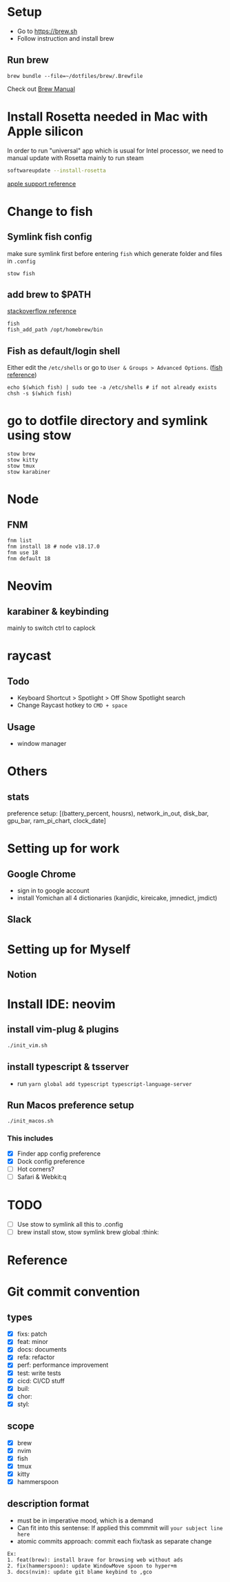# Setup
- Go to https://brew.sh
- Follow instruction and install brew
## Run brew
```
brew bundle --file=~/dotfiles/brew/.Brewfile
```
Check out [Brew Manual](/BrewManual.md)

# Install Rosetta needed in Mac with Apple silicon
In order to run "universal" app which is usual for Intel processor, we need to manual update with Rosetta
mainly to run steam
```bash
softwareupdate --install-rosetta
```
[apple support reference](https://support.apple.com/en-us/HT211861)

# Change to fish
## Symlink fish config 
make sure symlink first before entering `fish` which generate folder and files in `.config`
```
stow fish
```
## add brew to $PATH
[stackoverflow reference](https://stackoverflow.com/questions/66724016/my-fish-is-blind-fish-does-not-recognise-any-commands-after-setting-it-as-defa)
```
fish
fish_add_path /opt/homebrew/bin
```
## Fish as default/login shell
Either edit the `/etc/shells` or go to `User & Groups > Advanced Options`. ([fish reference](https://fishshell.com/docs/current/#default-shell))
```
echo $(which fish) | sudo tee -a /etc/shells # if not already exists
chsh -s $(which fish)
```

# go to dotfile directory and symlink using stow
```
stow brew
stow kitty
stow tmux
stow karabiner
```

# Node
## FNM
```
fnm list
fnm install 18 # node v18.17.0
fnm use 18
fnm default 18
```

# Neovim

## karabiner & keybinding
mainly to switch ctrl to caplock

# raycast
## Todo
- Keyboard Shortcut > Spotlight > Off Show Spotlight search
- Change Raycast hotkey to `CMD + space`
## Usage
- window manager

# Others
## stats
preference setup: [(battery_percent, housrs), network_in_out, disk_bar, gpu_bar, ram_pi_chart, clock_date]



# Setting up for work
## Google Chrome
- sign in to google account
- install Yomichan all 4 dictionaries (kanjidic, kireicake, jmnedict, jmdict)
## Slack

# Setting up for Myself
## Notion

# Install IDE: neovim
## install vim-plug & plugins
```bash
./init_vim.sh
```

## install typescript & tsserver
- run `yarn global add typescript typescript-language-server`

## Run Macos preference setup
```
./init_macos.sh

```
### This includes
- [x] Finder app config preference
- [x] Dock config preference
- [ ] Hot corners?
- [ ] Safari & Webkit:q

# TODO
- [ ] Use stow to symlink all this to .config
 - [ ] brew install stow, stow symlink brew global :think:

# Reference

# Git commit convention
## types
- [x] fixs: patch
- [x] feat: minor
- [x] docs: documents
- [x] refa: refactor
- [x] perf: performance improvement
- [x] test: write tests
- [x] cicd: CI/CD stuff
- [x] buil:
- [x] chor:
- [x] styl:

## scope
- [x] brew
- [x] nvim
- [x] fish
- [x] tmux
- [x] kitty
- [x] hammerspoon

## description format
- must be in imperative mood, which is a demand
- Can fit into this sentense: If applied this commmit will `your subject line here`
- atomic commits approach: commit each fix/task as separate change
```
Ex:
1. feat(brew): install brave for browsing web without ads
2. fix(hammerspoon): update WindowMove spoon to hyper+m
3. docs(nvim): update git blame keybind to ,gco
```
